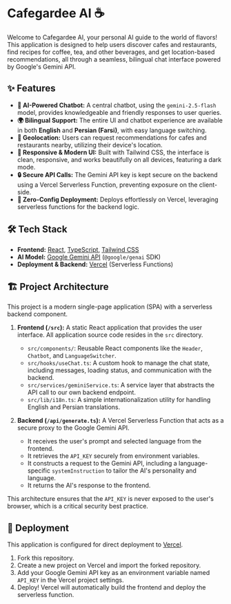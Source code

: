 # Cafegardee AI ☕️

Welcome to Cafegardee AI, your personal AI guide to the world of flavors! This application is designed to help users discover cafes and restaurants, find recipes for coffee, tea, and other beverages, and get location-based recommendations, all through a seamless, bilingual chat interface powered by Google's Gemini API.

## ✨ Features

- **🤖 AI-Powered Chatbot:** A central chatbot, using the `gemini-2.5-flash` model, provides knowledgeable and friendly responses to user queries.
- **🌍 Bilingual Support:** The entire UI and chatbot experience are available in both **English** and **Persian (Farsi)**, with easy language switching.
- **📍 Geolocation:** Users can request recommendations for cafes and restaurants nearby, utilizing their device's location.
- **🎨 Responsive & Modern UI:** Built with Tailwind CSS, the interface is clean, responsive, and works beautifully on all devices, featuring a dark mode.
- **🔒 Secure API Calls:** The Gemini API key is kept secure on the backend using a Vercel Serverless Function, preventing exposure on the client-side.
- **🚀 Zero-Config Deployment:** Deploys effortlessly on Vercel, leveraging serverless functions for the backend logic.

## 🛠 Tech Stack

- **Frontend:** [React](https://reactjs.org/), [TypeScript](https://www.typescriptlang.org/), [Tailwind CSS](https://tailwindcss.com/)
- **AI Model:** [Google Gemini API](https://ai.google.dev/) (`@google/genai` SDK)
- **Deployment & Backend:** [Vercel](https://vercel.com/) (Serverless Functions)

## 🏗️ Project Architecture

This project is a modern single-page application (SPA) with a serverless backend component.

1.  **Frontend (`/src`):** A static React application that provides the user interface. All application source code resides in the `src` directory.
    -   `src/components/`: Reusable React components like the `Header`, `Chatbot`, and `LanguageSwitcher`.
    -   `src/hooks/useChat.ts`: A custom hook to manage the chat state, including messages, loading status, and communication with the backend.
    -   `src/services/geminiService.ts`: A service layer that abstracts the API call to our own backend endpoint.
    -   `src/lib/i18n.ts`: A simple internationalization utility for handling English and Persian translations.

2.  **Backend (`/api/generate.ts`):** A Vercel Serverless Function that acts as a secure proxy to the Google Gemini API.
    -   It receives the user's prompt and selected language from the frontend.
    -   It retrieves the `API_KEY` securely from environment variables.
    -   It constructs a request to the Gemini API, including a language-specific `systemInstruction` to tailor the AI's personality and language.
    -   It returns the AI's response to the frontend.

This architecture ensures that the `API_KEY` is never exposed to the user's browser, which is a critical security best practice.

## 🚀 Deployment

This application is configured for direct deployment to [Vercel](https://vercel.com/).

1.  Fork this repository.
2.  Create a new project on Vercel and import the forked repository.
3.  Add your Google Gemini API key as an environment variable named `API_KEY` in the Vercel project settings.
4.  Deploy! Vercel will automatically build the frontend and deploy the serverless function.